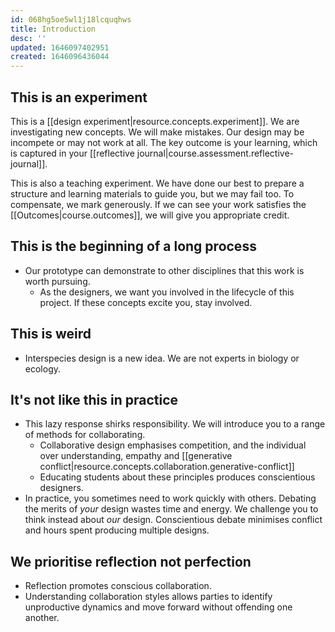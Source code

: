 ```yaml
---
id: 068hg5oe5wl1j18lcquqhws
title: Introduction
desc: ''
updated: 1646097402951
created: 1646096436044
---
```


## This is an experiment
This is a [[design experiment|resource.concepts.experiment]]. We are investigating new concepts. We will make mistakes. Our design may be incompete or may not work at all. The key outcome is your learning, which is captured in your [[reflective journal|course.assessment.reflective-journal]].

This is also a teaching experiment. We have done our best to prepare a structure and learning materials to guide you, but we may fail too. To compensate, we mark generously. If we can see your work satisfies the [[Outcomes|course.outcomes]], we will give you appropriate credit.

## This is the beginning of a long process
- Our prototype can demonstrate to other disciplines that this work is worth pursuing.
  - As the designers, we want you involved in the lifecycle of this project. If these concepts excite you, stay involved.

## This is weird
- Interspecies design is a new idea. We are not experts in biology or ecology.

## It's not like this in practice
- This lazy response shirks responsibility. We will introduce you to a range of methods for collaborating. 
    - Collaborative design emphasises competition, and the individual over understanding, empathy and [[generative conflict|resource.concepts.collaboration.generative-conflict]]
    - Educating students about these principles produces conscientious designers.
- In practice, you sometimes need to work quickly with others. Debating the merits of *your* design wastes time and energy. We challenge you to think instead about *our* design. Conscientious debate minimises conflict and hours spent producing multiple designs.

## We prioritise reflection not perfection
- Reflection promotes conscious collaboration. 
- Understanding collaboration styles allows parties to identify unproductive dynamics and move forward without offending one another.
